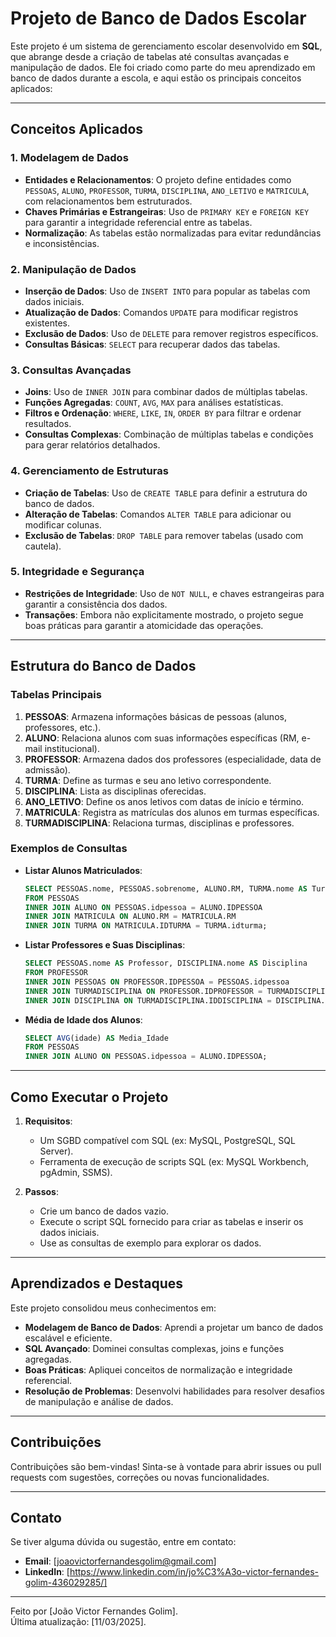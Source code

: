# Projeto de Banco de Dados Escolar

Este projeto é um sistema de gerenciamento escolar desenvolvido em **SQL**, que abrange desde a criação de tabelas até consultas avançadas e manipulação de dados. Ele foi criado como parte do meu aprendizado em banco de dados durante a escola, e aqui estão os principais conceitos aplicados:

---

## **Conceitos Aplicados**

### 1. **Modelagem de Dados**
   - **Entidades e Relacionamentos**: O projeto define entidades como `PESSOAS`, `ALUNO`, `PROFESSOR`, `TURMA`, `DISCIPLINA`, `ANO_LETIVO` e `MATRICULA`, com relacionamentos bem estruturados.
   - **Chaves Primárias e Estrangeiras**: Uso de `PRIMARY KEY` e `FOREIGN KEY` para garantir a integridade referencial entre as tabelas.
   - **Normalização**: As tabelas estão normalizadas para evitar redundâncias e inconsistências.

### 2. **Manipulação de Dados**
   - **Inserção de Dados**: Uso de `INSERT INTO` para popular as tabelas com dados iniciais.
   - **Atualização de Dados**: Comandos `UPDATE` para modificar registros existentes.
   - **Exclusão de Dados**: Uso de `DELETE` para remover registros específicos.
   - **Consultas Básicas**: `SELECT` para recuperar dados das tabelas.

### 3. **Consultas Avançadas**
   - **Joins**: Uso de `INNER JOIN` para combinar dados de múltiplas tabelas.
   - **Funções Agregadas**: `COUNT`, `AVG`, `MAX` para análises estatísticas.
   - **Filtros e Ordenação**: `WHERE`, `LIKE`, `IN`, `ORDER BY` para filtrar e ordenar resultados.
   - **Consultas Complexas**: Combinação de múltiplas tabelas e condições para gerar relatórios detalhados.

### 4. **Gerenciamento de Estruturas**
   - **Criação de Tabelas**: Uso de `CREATE TABLE` para definir a estrutura do banco de dados.
   - **Alteração de Tabelas**: Comandos `ALTER TABLE` para adicionar ou modificar colunas.
   - **Exclusão de Tabelas**: `DROP TABLE` para remover tabelas (usado com cautela).

### 5. **Integridade e Segurança**
   - **Restrições de Integridade**: Uso de `NOT NULL`, e chaves estrangeiras para garantir a consistência dos dados.
   - **Transações**: Embora não explicitamente mostrado, o projeto segue boas práticas para garantir a atomicidade das operações.

---

## **Estrutura do Banco de Dados**

### Tabelas Principais
1. **PESSOAS**: Armazena informações básicas de pessoas (alunos, professores, etc.).
2. **ALUNO**: Relaciona alunos com suas informações específicas (RM, e-mail institucional).
3. **PROFESSOR**: Armazena dados dos professores (especialidade, data de admissão).
4. **TURMA**: Define as turmas e seu ano letivo correspondente.
5. **DISCIPLINA**: Lista as disciplinas oferecidas.
6. **ANO_LETIVO**: Define os anos letivos com datas de início e término.
7. **MATRICULA**: Registra as matrículas dos alunos em turmas específicas.
8. **TURMADISCIPLINA**: Relaciona turmas, disciplinas e professores.

### Exemplos de Consultas
- **Listar Alunos Matriculados**:
  ```sql
  SELECT PESSOAS.nome, PESSOAS.sobrenome, ALUNO.RM, TURMA.nome AS Turma
  FROM PESSOAS
  INNER JOIN ALUNO ON PESSOAS.idpessoa = ALUNO.IDPESSOA
  INNER JOIN MATRICULA ON ALUNO.RM = MATRICULA.RM
  INNER JOIN TURMA ON MATRICULA.IDTURMA = TURMA.idturma;
  ```

- **Listar Professores e Suas Disciplinas**:
  ```sql
  SELECT PESSOAS.nome AS Professor, DISCIPLINA.nome AS Disciplina
  FROM PROFESSOR
  INNER JOIN PESSOAS ON PROFESSOR.IDPESSOA = PESSOAS.idpessoa
  INNER JOIN TURMADISCIPLINA ON PROFESSOR.IDPROFESSOR = TURMADISCIPLINA.IDPROFESSOR
  INNER JOIN DISCIPLINA ON TURMADISCIPLINA.IDDISCIPLINA = DISCIPLINA.iddisciplina;
  ```

- **Média de Idade dos Alunos**:
  ```sql
  SELECT AVG(idade) AS Media_Idade
  FROM PESSOAS
  INNER JOIN ALUNO ON PESSOAS.idpessoa = ALUNO.IDPESSOA;
  ```

---

## **Como Executar o Projeto**

1. **Requisitos**:
   - Um SGBD compatível com SQL (ex: MySQL, PostgreSQL, SQL Server).
   - Ferramenta de execução de scripts SQL (ex: MySQL Workbench, pgAdmin, SSMS).

2. **Passos**:
   - Crie um banco de dados vazio.
   - Execute o script SQL fornecido para criar as tabelas e inserir os dados iniciais.
   - Use as consultas de exemplo para explorar os dados.

---

## **Aprendizados e Destaques**

Este projeto consolidou meus conhecimentos em:
- **Modelagem de Banco de Dados**: Aprendi a projetar um banco de dados escalável e eficiente.
- **SQL Avançado**: Dominei consultas complexas, joins e funções agregadas.
- **Boas Práticas**: Apliquei conceitos de normalização e integridade referencial.
- **Resolução de Problemas**: Desenvolvi habilidades para resolver desafios de manipulação e análise de dados.

---

## **Contribuições**

Contribuições são bem-vindas! Sinta-se à vontade para abrir issues ou pull requests com sugestões, correções ou novas funcionalidades.

---

## **Contato**

Se tiver alguma dúvida ou sugestão, entre em contato:
- **Email**: [joaovictorfernandesgolim@gmail.com]
- **LinkedIn**: [https://www.linkedin.com/in/jo%C3%A3o-victor-fernandes-golim-436029285/]

---

Feito por [João Victor Fernandes Golim].  
Última atualização: [11/03/2025].

